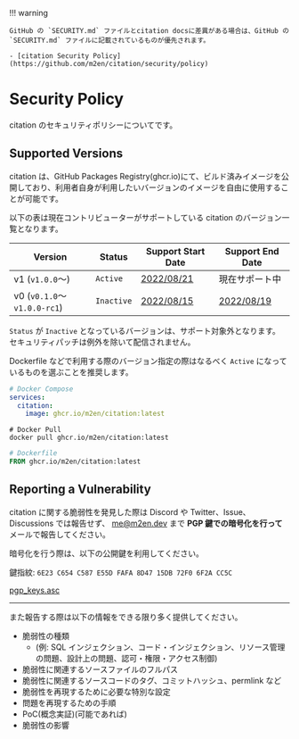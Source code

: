 !!! warning

    GitHub の `SECURITY.md` ファイルとcitation docsに差異がある場合は、GitHub の `SECURITY.md` ファイルに記載されているものが優先されます。

    - [citation Security Policy](https://github.com/m2en/citation/security/policy)

# Security Policy

citation のセキュリティポリシーについてです。

## Supported Versions

citation は、GitHub Packages Registry(ghcr.io)にて、ビルド済みイメージを公開しており、利用者自身が利用したいバージョンのイメージを自由に使用することが可能です。

以下の表は現在コントリビューターがサポートしている citation のバージョン一覧となります。

| Version                     | Status     | Support Start Date                                                 | Support End Date                                                       |
| --------------------------- | ---------- | ------------------------------------------------------------------ | ---------------------------------------------------------------------- |
| v1 (`v1.0.0`～)             | `Active`   | [2022/08/21](https://github.com/m2en/citation/releases/tag/v1.0.0) | 現在サポート中                                                         |
| v0 (`v0.1.0`～`v1.0.0-rc1`) | `Inactive` | [2022/08/15](https://github.com/m2en/citation/releases/tag/v0.1.0) | [2022/08/19](https://github.com/m2en/citation/releases/tag/v1.0.0-rc1) |

`Status` が `Inactive` となっているバージョンは、サポート対象外となります。 セキュリティパッチは例外を除いて配信されません。

Dockerfile などで利用する際のバージョン指定の際はなるべく `Active` になっているものを選ぶことを推奨します。

```yml
# Docker Compose
services:
  citation:
    image: ghcr.io/m2en/citation:latest
```

```shell
# Docker Pull
docker pull ghcr.io/m2en/citation:latest
```

```dockerfile
# Dockerfile
FROM ghcr.io/m2en/citation:latest
```

## Reporting a Vulnerability

citation に関する脆弱性を発見した際は Discord や Twitter、Issue、Discussions では報告せず、 [me@m2en.dev](mailto:me@m2en.dev) まで **PGP 鍵での暗号化を行って** メールで報告してください。

暗号化を行う際は、以下の公開鍵を利用してください。

鍵指紋: `6E23 C654 C587 E55D FAFA 8D47 15DB 72F0 6F2A CC5C`

[pgp_keys.asc](https://keybase.io/merunno/pgp_keys.asc?fingerprint=6e23c654c587e55dfafa8d4715db72f06f2acc5c)

---

また報告する際は以下の情報をできる限り多く提供してください。

- 脆弱性の種類
  - (例: SQL インジェクション、コード・インジェクション、リソース管理の問題、設計上の問題、認可・権限・アクセス制御)
- 脆弱性に関連するソースファイルのフルパス
- 脆弱性に関連するソースコードのタグ、コミットハッシュ、permlink など
- 脆弱性を再現するために必要な特別な設定
- 問題を再現するための手順
- PoC(概念実証)(可能であれば)
- 脆弱性の影響
